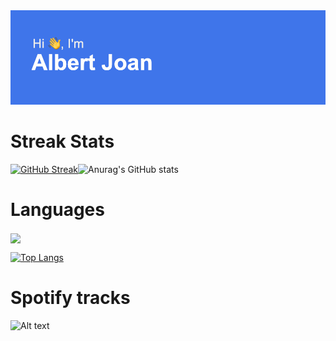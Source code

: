 <img  src="https://github.com/Albert2707/Albert2707/blob/main/header.png" />



# Streak Stats
[![GitHub Streak](http://github-readme-streak-stats.herokuapp.com?user=Albert2707&theme=dracula&border_radius=5)](https://git.io/streak-stats)![Anurag's GitHub stats](https://github-readme-stats.vercel.app/api?username=anuraghazra&show_icons=true&theme=dracula)<br/>


# Languages
<a href="https://github.com/anuraghazra/github-readme-stats">
  <img height=200 align="center" src="https://github-readme-stats.vercel.app/api?username=Albert2707" />
</a>

[![Top Langs](https://github-readme-stats.vercel.app/api/top-langs/?username=Albert2707)](https://github.com/anuraghazra/github-readme-stats)

# Spotify tracks
![Alt text](https://spotify-recently-played-readme.vercel.app/api?user=82nihz4bc830hxh5o2pijv3kd)<br/>


<!--
**Albert2707/Albert2707** is a ✨ _special_ ✨ repository because its `README.md` (this file) appears on your GitHub profile.

Here are some ideas to get you started:
- 🔭 I’m currently working on ...
- 🌱 I’m currently learning ...
- 👯 I’m looking to collaborate on ...
- 🤔 I’m looking for help with ...
- 💬 Ask me about ...
- 📫 How to reach me: ...
- 😄 Pronouns: ...
- ⚡ Fun fact: ...
-->
